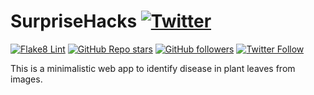 # SurpriseHacks [![Twitter](https://img.shields.io/twitter/url?style=social&url=https%3A%2F%2Fgithub.com%2FRishit-dagli%2FSurpriseHacks)](https://twitter.com/intent/tweet?text=Wow:&url=https%3A%2F%2Fgithub.com%2FRishit-dagli%2FSurpriseHacks)

[![Flake8 Lint](https://github.com/Rishit-dagli/SurpriseHacks/actions/workflows/flake8-lint.yml/badge.svg)](https://github.com/Rishit-dagli/SurpriseHacks/actions/workflows/flake8-lint.yml)
[![GitHub Repo stars](https://img.shields.io/github/stars/Rishit-dagli/SurpriseHacks?style=social)](https://github.com/Rishit-dagli/SurpriseHacks/stargazers)
[![GitHub followers](https://img.shields.io/github/followers/Rishit-dagli?label=Follow&style=social)](https://github.com/Rishit-dagli)
[![Twitter Follow](https://img.shields.io/twitter/follow/rishit_dagli?style=social)](https://twitter.com/intent/follow?screen_name=rishit_dagli)

This is a minimalistic web app to identify disease in plant leaves from images.
